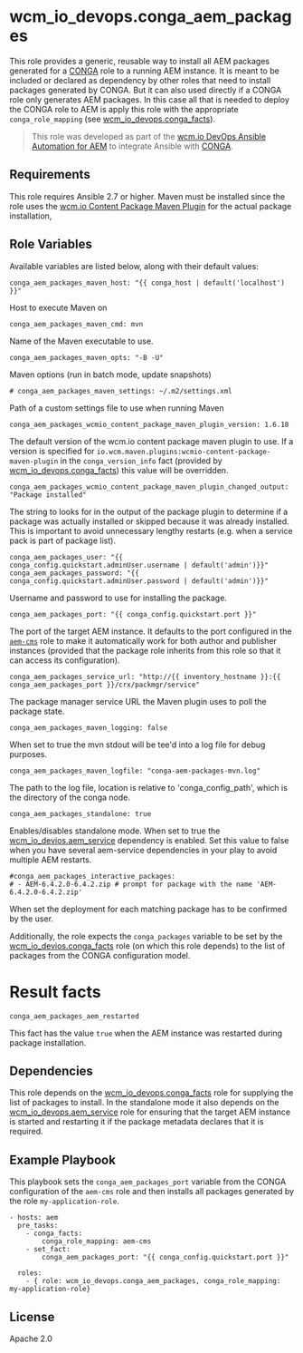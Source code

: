 # wcm_io_devops.conga_aem_packages

This role provides a generic, reusable way to install all AEM packages generated for a [CONGA](http://devops.wcm.io/conga/) role to a running AEM instance. It is meant to be included or declared as dependency by other roles that need to install packages generated by CONGA. But it can also used directly if a CONGA role only generates AEM packages. In this case all that is needed to deploy the CONGA role to AEM is apply this role with the appropriate `conga_role_mapping` (see [wcm_io_devops.conga_facts](https://github.com/wcm-io-devops/ansible-conga-facts)).

> This role was developed as part of the
> [wcm.io DevOps Ansible Automation for AEM](http://devops.wcm.io/ansible-aem/)
> to integrate Ansible with
> [CONGA](http://devops.wcm.io/conga/).

## Requirements

This role requires Ansible 2.7 or higher. Maven must be installed since the role uses the [wcm.io Content Package Maven Plugin](http://wcm.io/tooling/maven/plugins/wcmio-content-package-maven-plugin/) for the actual package installation,


## Role Variables

Available variables are listed below, along with their default values:

    conga_aem_packages_maven_host: "{{ conga_host | default('localhost') }}"

Host to execute Maven on

	conga_aem_packages_maven_cmd: mvn

Name of the Maven executable to use. 

    conga_aem_packages_maven_opts: "-B -U"

Maven options (run in batch mode, update snapshots)

    # conga_aem_packages_maven_settings: ~/.m2/settings.xml

Path of a custom settings file to use when running Maven

	conga_aem_packages_wcmio_content_package_maven_plugin_version: 1.6.18

The default version of the wcm.io content package maven plugin to use.
If a version is specified for `io.wcm.maven.plugins:wcmio-content-package-maven-plugin` in the `conga_version_info` fact (provided by [wcm_io_devops.conga_facts](https://github.com/wcm-io-devops/ansible-conga-facts)) this value will be overridden.

	conga_aem_packages_wcmio_content_package_maven_plugin_changed_output: "Package installed"

The string to looks for in the output of the package plugin to determine if a package was actually installed or skipped because it was already installed. This is important to avoid unnecessary lengthy restarts (e.g. when a service pack is part of package list).

    conga_aem_packages_user: "{{ conga_config.quickstart.adminUser.username | default('admin')}}"
    conga_aem_packages_password: "{{ conga_config.quickstart.adminUser.password | default('admin')}}"

Username and password to use for installing the package.

	conga_aem_packages_port: "{{ conga_config.quickstart.port }}"

The port of the target AEM instance. It defaults to the port configured in the [`aem-cms`](https://github.com/wcm-io-devops/conga-aem-definitions/blob/develop/conga-aem-definitions/src/main/roles/aem-cms.yaml) role to make it automatically work for both author and publisher instances (provided that the package role inherits from this role so that it can access its configuration).

	conga_aem_packages_service_url: "http://{{ inventory_hostname }}:{{ conga_aem_packages_port }}/crx/packmgr/service"

The package manager service URL the Maven plugin uses to poll the
package state.

    conga_aem_packages_maven_logging: false

When set to true the mvn stdout will be tee'd into a log file for debug purposes.

    conga_aem_packages_maven_logfile: "conga-aem-packages-mvn.log"

The path to the log file, location is relative to 'conga_config_path', which is the directory of the conga node.

    conga_aem_packages_standalone: true 

Enables/disables standalone mode. When set to true the
[wcm_io_devios.aem_service](https://github.com/wcm-io-devops/ansible-aem-service) dependency is
enabled. Set this value to false when you have several aem-service
dependencies in your play to avoid multiple AEM restarts.

    #conga_aem_packages_interactive_packages:
    # - AEM-6.4.2.0-6.4.2.zip # prompt for package with the name 'AEM-6.4.2.0-6.4.2.zip'

When set the deployment for each matching package has to be confirmed by
the user.

Additionally, the role expects the `conga_packages` variable to be set
by the
[wcm_io_devios.conga_facts](https://github.com/wcm-io-devops/ansible-conga-facts)
role (on which this role depends) to the list of packages from the CONGA
configuration model.

# Result facts

    conga_aem_packages_aem_restarted

This fact has the value `true` when the AEM instance was restarted
during package installation.

## Dependencies

This role depends on the
[wcm_io_devops.conga_facts](https://github.com/wcm-io-devops/ansible-conga-facts) role
for supplying the list of packages to install. In the standalone mode it
also depends on the
[wcm_io_devops.aem_service](https://github.com/wcm-io-devops/ansible-aem-service) role
for ensuring that the target AEM instance is started and restarting it
if the package metadata declares that it is required.

## Example Playbook

This playbook sets the `conga_aem_packages_port`  variable from the CONGA configuration of the `aem-cms` role and then installs all packages generated by the role `my-application-role`.

	- hosts: aem
	  pre_tasks:
	    - conga_facts:
	        conga_role_mapping: aem-cms
	    - set_fact:
	        conga_aem_packages_port: "{{ conga_config.quickstart.port }}"
	
	  roles:
	    - { role: wcm_io_devops.conga_aem_packages, conga_role_mapping: my-application-role}

## License

Apache 2.0
